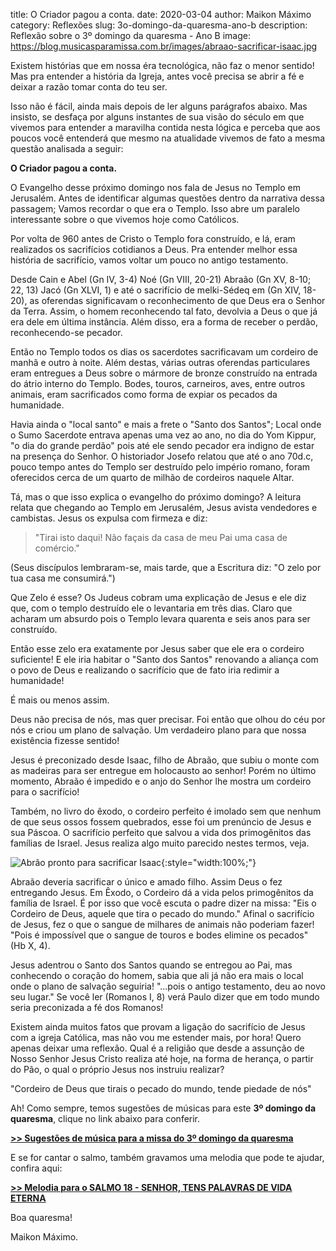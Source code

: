 ﻿title: O Criador pagou a conta.
date: 2020-03-04
author: Maikon Máximo
category: Reflexões
slug: 3o-domingo-da-quaresma-ano-b
description: Reflexão sobre o 3º domingo da quaresma - Ano B
image: https://blog.musicasparamissa.com.br/images/abraao-sacrificar-isaac.jpg

Existem histórias que em nossa éra tecnológica, não faz o menor sentido!
Mas pra entender a história da Igreja, antes você precisa se abrir a fé e deixar a razão tomar conta do teu ser.

Isso não é fácil, ainda mais depois de ler alguns parágrafos abaixo.
Mas insisto, se desfaça por alguns instantes de sua visão do século em que vivemos
para entender a maravilha contida nesta lógica e perceba que aos poucos você entenderá
que mesmo na atualidade vivemos de fato a mesma questão analisada a seguir: 

**O Criador pagou a conta.**

O Evangelho desse próximo domingo nos fala de Jesus no Templo em Jerusalém.
Antes de identificar algumas questões dentro da narrativa dessa passagem;
Vamos recordar o que era o Templo.
Isso abre um paralelo interessante sobre o que vivemos hoje como Católicos.

Por volta de 960 antes de Cristo o Templo fora construído, e lá,
eram realizados os sacrifícios cotidianos a Deus.
Pra entender melhor essa história de sacrifício,
vamos voltar um pouco no antigo testamento. 

Desde Cain e Abel (Gn  IV, 3-4)
Noé (Gn VIII, 20-21) Abraão (Gn XV, 8-10; 22, 13) Jacó (Gn XLVI, 1)
e até o sacrifício de melki-Sédeq em (Gn XIV, 18-20),
as oferendas significavam o reconhecimento de que Deus era o Senhor da Terra.
Assim, o homem reconhecendo tal fato, devolvia a Deus o que já era dele em última instância.
Além disso, era a forma de receber o perdão, reconhecendo-se pecador.

Então no Templo todos os dias os sacerdotes sacrificavam um cordeiro de manhã e outro à noite.
Além destas, várias outras oferendas particulares eram entregues a Deus
sobre o mármore de bronze construído na entrada do átrio interno do Templo. 
Bodes, touros, carneiros, aves, entre outros animais,
eram sacrificados como forma de expiar os pecados da humanidade.

Havia ainda o "local santo" e mais a frete o "Santo dos Santos";
Local onde o Sumo Sacerdote entrava apenas uma vez ao ano, no dia do Yom Kippur,
"o dia do grande perdão" pois até ele sendo pecador era indigno de estar na presença do Senhor. 
O historiador Josefo relatou que até o ano 70d.c, pouco tempo antes do Templo ser destruído pelo império romano,
foram oferecidos cerca de um quarto de milhão de cordeiros naquele Altar. 

Tá, mas o que isso explica o evangelho do próximo domingo? 
A leitura relata que chegando ao Templo em Jerusalém,
Jesus avista vendedores e cambistas. Jesus os expulsa com firmeza e diz:

>"Tirai isto daqui! 
Não façais da casa de meu Pai uma casa de comércio." 

(Seus discípulos lembraram-se, mais tarde, 
que a Escritura diz: 
"O zelo por tua casa me consumirá.")
 
Que Zelo é esse? 
Os Judeus cobram uma explicação de Jesus e ele diz que,
com o templo destruído ele o levantaria em três dias. 
Claro que acharam um absurdo pois o
 Templo levara quarenta e seis anos para ser construído.

Então esse zelo era exatamente por Jesus saber que ele era o cordeiro suficiente!
E ele iria habitar o "Santo dos Santos" renovando a aliança com o povo de Deus
e realizando o sacrifício que de fato iria redimir a humanidade! 

É mais ou menos assim.

Deus não precisa de nós, mas quer precisar.
Foi então que olhou do céu por nós e criou um plano de salvação.
Um verdadeiro plano para que nossa existência fizesse sentido! 

Jesus é preconizado desde Isaac, filho de Abraão,
que subiu o monte com as madeiras para ser entregue em holocausto ao senhor!
Porém no último momento, Abraão é impedido e o anjo do Senhor lhe mostra um cordeiro para o sacrifício!

Também, no livro do êxodo, o cordeiro perfeito é imolado sem que nenhum de que seus ossos fossem quebrados,
esse foi um prenúncio de Jesus e sua Páscoa.
O sacrifício perfeito que salvou a vida dos primogênitos das famílias de Israel. 
Jesus realiza algo muito parecido nestes termos, veja.

![Abrão pronto para sacrificar Isaac](/images/abraao-sacrificar-isaac.jpg){:style="width:100%;"}

Abraão deveria sacrificar o único e amado filho.
Assim Deus o fez entregando Jesus.
Em Êxodo, o Cordeiro dá a vida pelos primogênitos da família de Israel. 
É por isso que você escuta o padre dizer na missa:
"Eis o Cordeiro de Deus, aquele que tira o pecado do mundo."
Afinal o sacrifício de Jesus, fez o que o sangue de milhares de animais não poderiam fazer! 
"Pois é impossível que o sangue de touros e bodes elimine os pecados" (Hb X, 4).

Jesus adentrou o Santo dos Santos quando se entregou ao Pai, mas conhecendo o coração do homem,
sabia que ali já não era mais o local onde o plano de salvação seguiria! 
"...pois o antigo testamento, deu ao novo seu lugar." 
Se você ler (Romanos I, 8) verá Paulo dizer que em todo mundo seria preconizada a fé dos Romanos! 

Existem ainda muitos fatos que provam a ligação do sacrifício de Jesus com a igreja Católica, mas não vou me estender mais, por hora! 
Quero apenas deixar uma reflexão.
Qual é a religião que desde a assunção de Nosso Senhor Jesus Cristo realiza até hoje,
na forma de herança, o partir do Pão, o qual o próprio Jesus nos instruiu realizar? 

"Cordeiro de Deus que tirais o pecado do mundo, tende piedade de nós"

Ah! Como sempre, temos sugestões de músicas para este **3º domingo da quaresma**,
clique no link abaixo para conferir.

**[>> Sugestões de música para a missa do 3º domingo da quaresma](https://musicasparamissa.com.br/sugestoes-para/3o-domingo-da-quaresma-ano-b/)**

E se for cantar o salmo, também gravamos uma melodia que pode te ajudar,
confira aqui:

**[>> Melodia para o SALMO 18 - SENHOR, TENS PALAVRAS DE VIDA ETERNA](https://musicasparamissa.com.br/musica/salmo-18-senhor-tens-palavras-de-vida-eterna/)**

Boa quaresma!

Maikon Máximo.
